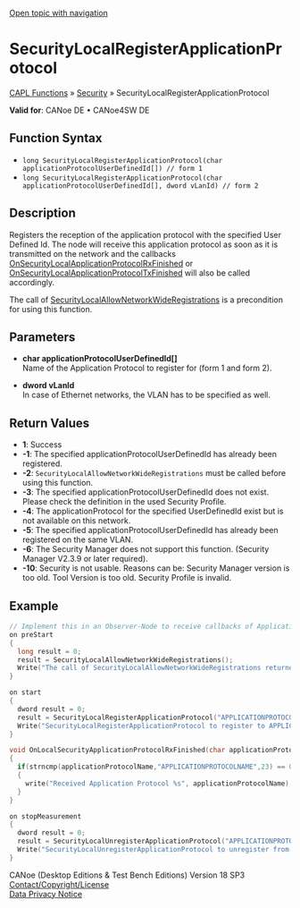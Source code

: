 [Open topic with navigation](../../../../../CANoeDEFamily.htm#Topics/CAPLFunctions/Security/Functions/CAPLfunctionSecurityLocalRegisterApplicationProtocol.md)

# SecurityLocalRegisterApplicationProtocol

[CAPL Functions](../../CAPLfunctions.md) » [Security](../CAPLFunctionsSecurityOverview.md) » SecurityLocalRegisterApplicationProtocol

**Valid for**: CANoe DE • CANoe4SW DE

## Function Syntax

- `long SecurityLocalRegisterApplicationProtocol(char applicationProtocolUserDefinedId[]) // form 1`
- `long SecurityLocalRegisterApplicationProtocol(char applicationProtocolUserDefinedId[], dword vLanId) // form 2`

## Description

Registers the reception of the application protocol with the specified User Defined Id. The node will receive this application protocol as soon as it is transmitted on the network and the callbacks [OnSecurityLocalApplicationProtocolRxFinished](../CallbackHandler/CAPLfunctionOnSecurityLocalApplicationProtocolRxFinished.md) or [OnSecurityLocalApplicationProtocolTxFinished](../CallbackHandler/CAPLfunctionOnSecurityLocalApplicationProtocolTxFinished.md) will also be called accordingly.

The call of [SecurityLocalAllowNetworkWideRegistrations](CAPLfunctionSecurityLocalAllowNetworkWideRegistrations.md) is a precondition for using this function.

## Parameters

- **char applicationProtocolUserDefinedId[]**  
  Name of the Application Protocol to register for (form 1 and form 2).

- **dword vLanId**  
  In case of Ethernet networks, the VLAN has to be specified as well.

## Return Values

- **1**: Success
- **-1**: The specified applicationProtocolUserDefinedId has already been registered.
- **-2**: `SecurityLocalAllowNetworkWideRegistrations` must be called before using this function.
- **-3**: The specified applicationProtocolUserDefinedId does not exist. Please check the definition in the used Security Profile.
- **-4**: The applicationProtocol for the specified UserDefinedId exist but is not available on this network.
- **-5**: The specified applicationProtocolUserDefinedId has already been registered on the same VLAN.
- **-6**: The Security Manager does not support this function. (Security Manager V2.3.9 or later required).
- **-10**: Security is not usable. Reasons can be: Security Manager version is too old. Tool Version is too old. Security Profile is invalid.

## Example

```cpp
// Implement this in an Observer-Node to receive callbacks of Application-Protocol for real ECUs
on preStart
{
  long result = 0;
  result = SecurityLocalAllowNetworkWideRegistrations();
  Write("The call of SecurityLocalAllowNetworkWideRegistrations returned %i", result);
}

on start
{
  dword result = 0;
  result = SecurityLocalRegisterApplicationProtocol("APPLICATIONPROTOCOLNAME",10);
  Write("SecurityLocalRegisterApplicationProtocol to register to APPLICATIONPROTOCOLNAME on VLAN 10 returned %i", result);
}

void OnLocalSecurityApplicationProtocolRxFinished(char applicationProtocolName[], byte payload[], dword payloadLength, dword result)
{
  if(strncmp(applicationProtocolName,"APPLICATIONPROTOCOLNAME",23) == 0)
  {
    write("Received Application Protocol %s", applicationProtocolName);
  }
}

on stopMeasurement
{
  dword result = 0;
  result = SecurityLocalUnregisterApplicationProtocol("APPLICATIONPROTOCOLNAME",10);
  Write("SecurityLocalUnregisterApplicationProtocol to unregister from APPLICATIONPROTOCOLNAME on VLAN 10 returned %i", result);
}
```

CANoe (Desktop Editions & Test Bench Editions) Version 18 SP3  
[Contact/Copyright/License](../../../Shared/ContactCopyrightLicense.md)  
[Data Privacy Notice](https://www.vector.com/int/en/company/get-info/privacy-policy/)
